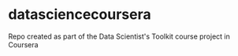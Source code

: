 datasciencecoursera
===================

Repo created as part of the Data Scientist's Toolkit course project in Coursera
